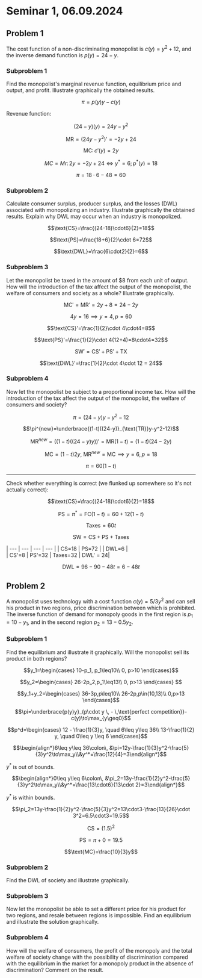 # Seminar 1, 06.09.2024

## Problem 1
The cost function of a non-discriminating monopolist is $c(y) = y^2 + 12$, and the inverse demand function is $p(y) = 24 - y$. 

### Subproblem 1

Find the monopolist's marginal revenue function, equilibrium price and output, and profit. Illustrate graphically the obtained results.

$$\pi=p(y)y-c(y)$$

Revenue function:

$$(24-y)(y)=24y-y^2$$

$$\text{MR}=(24y-y^2)'=-2y+24$$

$$\text{MC}\colon c'(y)=2y$$

$$MC=Mr\colon 2y=-2y+24\iff y^*=6;p^*(y)=18$$

$$\pi =18\cdot6-48=60$$

### Subproblem 2 

Calculate consumer surplus, producer surplus, and the losses (DWL) associated with monopolizing an industry. Illustrate graphically the obtained results. Explain why DWL may occur when an industry is monopolized.

$$\text{CS}=\frac{(24-18)\cdot6}{2}=18$$

$$\text{PS}=\frac{18+6}{2}\cdot 6=72$$

$$\text{DWL}=\frac{6\cdot2}{2}=6$$

### Subproblem 3 

Let the monopolist be taxed in the amount of \$8 from each unit of output. How will the introduction of the tax affect the output of the monopolist, the welfare of consumers and society as a whole? Illustrate graphically.

$$\text{MC}'=\text{MR}'=2y+8=24-2y$$

$$4y=16\implies y=4, p=60$$

$$\text{CS}'=\frac{1}{2}\cdot 4\cdot4=8$$

$$\text{PS}'=\frac{1}{2}\cdot 4(12+4)=8\cdot4=32$$

$$\text{SW}'=\text{CS}'+\text{PS}'+\text{TX}$$

$$\text{DWL}'=\frac{1}{2}\cdot 4\cdot 12 = 24$$

### Subproblem 4

Now let the monopolist be subject to a proportional income tax. How will the introduction of the tax affect the output of the monopolist, the welfare of consumers and society?

$$\pi=(24-y)y-y^2-12$$

$$\pi^{new}=\underbrace{(1-t)((24-y)}_{\text{TR}}y-y^2-12)$$

$$\text{MR}^{new}=((1-t)((24-y)y))'=\text{MR}(1-t)=(1-t)(24-2y)$$

$$\text{MC}=(1-t)2y,\ \text{MR}^{new}=\text{MC}\implies y=6, p=18$$

$$\pi=60(1-t)$$
 
---

Check whether everything is correct (we flunked up somewhere so it's not actually correct):

$$\text{CS}=\frac{(24-18)\cdot6}{2}=18$$

$$\text{PS}=\pi^*=\text{FC}(1-t)=60+12(1-t)$$

$$\text{Taxes}=60t$$

$$\text{SW}=\text{CS}+\text{PS}+\text{Taxes}$$

| --- | --- | --- | --- |
| CS=18 | PS=72  | | DWL=6 |  
| CS'=8 | PS'=32 | Taxes=32 | DWL' = 24|

$$\text{DWL}=96-90-48t=6-48t$$


## Problem 2

   A monopolist uses technology with a cost function $c(y) = 5/3y^2$ and can sell his product in two regions, price discrimination between which is prohibited. The inverse function of demand for monopoly goods in the first region is $p_1 =10-y_1$, and in the second region $p_2 =13-0.5y_2$.

### Subproblem 1

Find the equilibrium and illustrate it graphically. Will the monopolist sell its product in both regions?

$$y_1=\begin{cases}
    10-p_1, p_1\leq10\\
    0, p>10
\end{cases}$$

$$y_2=\begin{cases}
    26-2p_2,p_1\leq13\\
    0, p>13
\end{cases}
$$

$$y_1+y_2=\begin{cases}
    36-3p,p\leq10\\
    26-2p,p\in(10,13)\\
    0,p>13
\end{cases}$$

$$\pi=\underbrace{p(y)y}_{p\cdot y \, - \,\text{perfect competition}}-c(y)\to\max_{y\geq0}$$

$$p^d=\begin{cases}
    12 - \frac{1}{3}y, \quad 6\leq y\leq 36\\
    13-\frac{1}{2} y, \quad 0\leq y \leq 6
\end{cases}$$

$$\begin{align*}6\leq y\leq 36\colon\, &\pi=12y-\frac{1}{3}y^2-\frac{5}{3}y^2\to\max_y\\&y^*=\frac{12}{4}=3\end{align*}$$

$y^*$ is out of bounds.

$$\begin{align*}0\leq y\leq 6\colon\, &\pi_2=13y-\frac{1}{2}y^2-\frac{5}{3}y^2\to\max_y\\&y^*=\frac{13\cdot6}{13\cdot 2}=3\end{align*}$$

$y^*$ is within bounds.

$$\pi_2=13y-\frac{1}{2}y^2-\frac{5}{3}y^2=13\cdot3-\frac{13}{26}\cdot 3^2=6.5\cdot3=19.5$$

$$\text{CS}=(1.5)^2$$

$$\text{PS}=\pi+0=19.5$$

$$\text{MC}=\frac{10}{3}y$$

### Subproblem 2

Find the DWL of society and illustrate graphically.


### Subproblem 3 

Now let the monopolist be able to set a different price for his product for two regions, and resale between regions is impossible. Find an equilibrium and illustrate the solution graphically.

### Subproblem 4 

How will the welfare of consumers, the profit of the monopoly and the total welfare of society change with the possibility of discrimination compared with the equilibrium in the market for a monopoly product in the absence of discrimination? Comment on the result.
